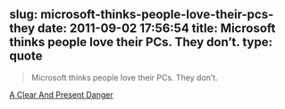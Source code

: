 slug: microsoft-thinks-people-love-their-pcs-they
date: 2011-09-02 17:56:54
title: Microsoft thinks people love their PCs. They don’t.
type: quote
---

> Microsoft thinks people love their PCs. They don’t.

[A Clear And Present Danger](http://techcrunch.com/2011/09/02/post-pc-has-nothing-to-do-with-windows/)
